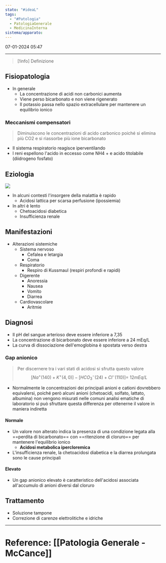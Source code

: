 ```yaml
---
stato: "#ideaL"
tags:
  - "#Patologia"
  - PatologiaGenerale
  - MedicinaInterna
sistema/apparato:
---
```

07-01-2024 05:47

--- 

>[!info] Definizione
>

## Fisiopatologia
- In generale
	- La concentrazione di acidi non carbonici aumenta
	- Viene perso bicarbonato e non viene rigenerato
	- Il potassio passa nello spazio extracellulare per mantenere un equilibrio ionico
### Meccanismi compensatori
> Diminuiscono le concentrazioni di acido carbonico poiché si elimina più CO2 e si riassorbe più ione bicarbonato
- Il sistema respiratorio reagisce iperventilando
- I reni espellono l'acido in eccesso come NH4 + e acido titolabile (diidrogeno fosfato) 
## Eziologia
![](https://i.imgur.com/OzFPO54.png)

- In alcuni contesti l'insorgere della malattia è rapido
	- Acidosi lattica per scarsa perfusione (ipossiemia)
- In altri è lento
	- Chetoacidosi diabetica
	- Insufficienza renale

## Manifestazioni
- Alterazioni sistemiche
	- Sistema nervoso
		- Cefalea e letargia
		- Coma 
	- Respiratorio
		- Respiro di Kussmaul (respiri profondi e rapidi)
	- Digerente
		- Anoressia
		- Nausea
		- Vomito
		- Diarrea
	- Cardiovascolare
		- Aritmie

## Diagnosi
- Il pH del sangue arterioso deve essere inferiore a 7,35
- La concentrazione di bicarbonato deve essere inferiore a 24 mEq/L
- La curva di dissociazione dell'emoglobina è spostata verso destra
### Gap anionico
>Per discernere tra i vari stati di acidosi si sfrutta questo valore
$$[Na^+(140)+K^+(4,0)]-[{HCO_3}^-(24)+Cl^-(110)]= ~12 mEq/L$$
- Normalmente le concentrazioni dei principali anioni e cationi dovrebbero equivalersi, poiché però alcuni anioni (chetoacidi, solfato, lattato, albumina) non vengono misurati nelle comuni analisi ematiche di laboratorio si può sfruttare questa differenza per ottenerne il valore in maniera indiretta
#### Normale
- Un valore non alterato indica la presenza di una condizione legata alla ==perdita di bicarbonato== con ==ritenzione di cloruro== per mantenere l'equilibrio ionico
	- **Acidosi metabolica ipercloremica**
- L'insufficienza renale, la chetoacidosi diabetica e la diarrea prolungata sono le cause principali
#### Elevato
- Un gap anionico elevato è caratteristico dell'acidosi associata all'accumulo di anioni diversi dal cloruro

## Trattamento
- Soluzione tampone
- Correzione di carenze elettrolitiche e idriche





--- 
# Reference: [[Patologia Generale - McCance]]